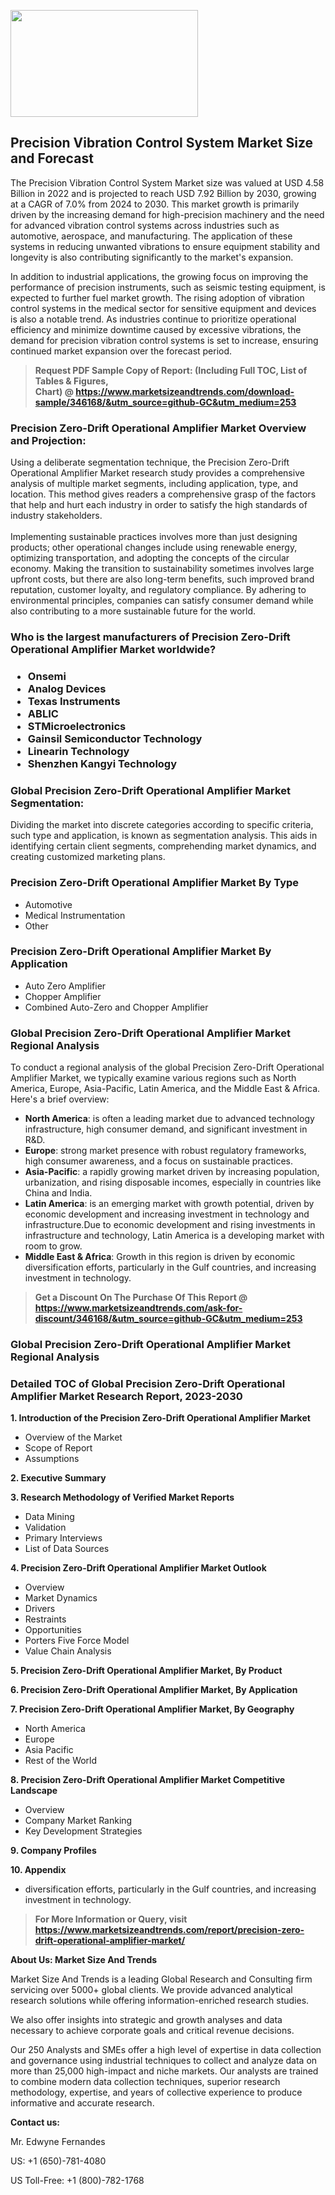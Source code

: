 <p><img class="alignnone size-medium wp-image-20088" src="https://ffe5etoiles.com/wp-content/uploads/2024/12/MST1-300x171.png" alt="" width="300" height="171" /></p><h2>Precision Vibration Control System Market Size and Forecast</h2><p>The Precision Vibration Control System Market size was valued at USD 4.58 Billion in 2022 and is projected to reach USD 7.92 Billion by 2030, growing at a CAGR of 7.0% from 2024 to 2030. This market growth is primarily driven by the increasing demand for high-precision machinery and the need for advanced vibration control systems across industries such as automotive, aerospace, and manufacturing. The application of these systems in reducing unwanted vibrations to ensure equipment stability and longevity is also contributing significantly to the market's expansion.</p><p>In addition to industrial applications, the growing focus on improving the performance of precision instruments, such as seismic testing equipment, is expected to further fuel market growth. The rising adoption of vibration control systems in the medical sector for sensitive equipment and devices is also a notable trend. As industries continue to prioritize operational efficiency and minimize downtime caused by excessive vibrations, the demand for precision vibration control systems is set to increase, ensuring continued market expansion over the forecast period.</p></p><blockquote id="" class=""><strong>Request PDF Sample Copy of Report: (Including Full TOC, List of Tables &amp; Figures, Chart)&nbsp;@&nbsp;<strong><a href="https://www.marketsizeandtrends.com/download-sample/346168/&utm_source=github-GC&utm_medium=253" target="_blank">https://www.marketsizeandtrends.com/download-sample/346168/&utm_source=github-GC&utm_medium=253</a></strong></strong></blockquote><h3 id="" class="">Precision Zero-Drift Operational Amplifier Market&nbsp;Overview and Projection:</h3><p id="" class="">Using a deliberate segmentation technique, the Precision Zero-Drift Operational Amplifier Market research study provides a comprehensive analysis of multiple market segments, including application, type, and location. This method gives readers a comprehensive grasp of the factors that help and hurt each industry in order to satisfy the high standards of industry stakeholders. <br /> <br />Implementing sustainable practices involves more than just designing products; other operational changes include using renewable energy, optimizing transportation, and adopting the concepts of the circular economy. Making the transition to sustainability sometimes involves large upfront costs, but there are also long-term benefits, such improved brand reputation, customer loyalty, and regulatory compliance. By adhering to environmental principles, companies can satisfy consumer demand while also contributing to a more sustainable future for the world.</p><h3 id="" class="">Who is the largest manufacturers of&nbsp;Precision Zero-Drift Operational Amplifier Market worldwide?</h3><h3 class=""><p><ul><li>Onsemi </li><li> Analog Devices </li><li> Texas Instruments </li><li> ABLIC </li><li> STMicroelectronics </li><li> Gainsil Semiconductor Technology </li><li> Linearin Technology </li><li> Shenzhen Kangyi Technology</li></ul></p></h3><h3 id="" class="">Global&nbsp;Precision Zero-Drift Operational Amplifier Market Segmentation:</h3><p id="" class="">Dividing the market into discrete categories according to specific criteria, such type and application, is known as segmentation analysis. This aids in identifying certain client segments, comprehending market dynamics, and creating customized marketing plans.</p><h3 id="" class="">Precision Zero-Drift Operational Amplifier Market&nbsp;By Type</h3><p><p><ul><li>Automotive</li><li> Medical Instrumentation</li><li> Other</p></li></ul></p></p><h3 id="" class="">Precision Zero-Drift Operational Amplifier Market&nbsp;By Application</h3><p class=""><p><ul><li>Auto Zero Amplifier</li><li> Chopper Amplifier</li><li> Combined Auto-Zero and Chopper Amplifier</li></ul></p></p><h3 id="" class="">Global Precision Zero-Drift Operational Amplifier Market Regional Analysis</h3><p id="" class="">To conduct a regional analysis of the global Precision Zero-Drift Operational Amplifier Market, we typically examine various regions such as North America, Europe, Asia-Pacific, Latin America, and the Middle East &amp; Africa. Here's a brief overview:</p><ul><li><strong>North America</strong>: is often a leading market due to advanced technology infrastructure, high consumer demand, and significant investment in R&amp;D.</li><li><strong>Europe</strong>: strong market presence with robust regulatory frameworks, high consumer awareness, and a focus on sustainable practices.</li><li><strong>Asia-Pacific</strong>: a rapidly growing market driven by increasing population, urbanization, and rising disposable incomes, especially in countries like China and India.</li><li><strong>Latin America</strong>: is an emerging market with growth potential, driven by economic development and increasing investment in technology and infrastructure.Due to economic development and rising investments in infrastructure and technology, Latin America is a developing market with room to grow.</li><li><strong>Middle East &amp; Africa</strong>: Growth in this region is driven by economic diversification efforts, particularly in the Gulf countries, and increasing investment in technology.</li></ul><blockquote id="" class=""><strong>Get a Discount On The Purchase Of This Report @ <strong><a href="https://www.marketsizeandtrends.com/ask-for-discount/346168/&utm_source=github-GC&utm_medium=253" target="_blank">https://www.marketsizeandtrends.com/ask-for-discount/346168/&utm_source=github-GC&utm_medium=253</a></strong></strong></blockquote><h3 id="" class="">Global Precision Zero-Drift Operational Amplifier Market Regional Analysis</h3><h3 id="" class="">Detailed TOC of Global Precision Zero-Drift Operational Amplifier Market Research Report, 2023-2030</h3><p id="" class=""><strong>1. Introduction of the Precision Zero-Drift Operational Amplifier Market</strong></p><ul><li>Overview of the Market</li><li>Scope of Report</li><li>Assumptions</li></ul><p id="" class=""><strong>2. Executive Summary</strong></p><p id="" class=""><strong>3. Research Methodology of Verified Market Reports</strong></p><ul><li>Data Mining</li><li>Validation</li><li>Primary Interviews</li><li>List of Data Sources</li></ul><p id="" class=""><strong>4. Precision Zero-Drift Operational Amplifier Market Outlook</strong></p><ul><li>Overview</li><li>Market Dynamics</li><li>Drivers</li><li>Restraints</li><li>Opportunities</li><li>Porters Five Force Model</li><li>Value Chain Analysis</li></ul><p id="" class=""><strong>5. Precision Zero-Drift Operational Amplifier Market, By Product</strong></p><p id="" class=""><strong>6. Precision Zero-Drift Operational Amplifier Market, By Application</strong></p><p id="" class=""><strong>7. Precision Zero-Drift Operational Amplifier Market, By Geography</strong></p><ul><li>North America</li><li>Europe</li><li>Asia Pacific</li><li>Rest of the World</li></ul><p id="" class=""><strong>8. Precision Zero-Drift Operational Amplifier Market Competitive Landscape</strong></p><ul><li>Overview</li><li>Company Market Ranking</li><li>Key Development Strategies</li></ul><p id="" class=""><strong>9. Company Profiles</strong></p><p id="" class=""><strong>10. Appendix</strong></p><ul><li>diversification efforts, particularly in the Gulf countries, and increasing investment in technology.</li></ul><blockquote id="" class=""><strong>For More Information or Query, visit <strong><strong><a href="https://www.marketsizeandtrends.com/report/precision-zero-drift-operational-amplifier-market/" target="_blank">https://www.marketsizeandtrends.com/report/precision-zero-drift-operational-amplifier-market/</a></strong></strong></strong></blockquote><p id="" class=""><strong>About Us: Market Size And Trends</strong></p><p id="" class="">Market Size And Trends is a leading Global Research and Consulting firm servicing over 5000+ global clients. We provide advanced analytical research solutions while offering information-enriched research studies.</p><p id="" class="">We also offer insights into strategic and growth analyses and data necessary to achieve corporate goals and critical revenue decisions.</p><p id="" class="">Our 250 Analysts and SMEs offer a high level of expertise in data collection and governance using industrial techniques to collect and analyze data on more than 25,000 high-impact and niche markets. Our analysts are trained to combine modern data collection techniques, superior research methodology, expertise, and years of collective experience to produce informative and accurate research.</p><p id="" class=""><strong>Contact us:</strong></p><p id="" class="">Mr. Edwyne Fernandes</p><p id="" class="">US: +1 (650)-781-4080</p><p id="" class="">US Toll-Free: +1 (800)-782-1768</p>

